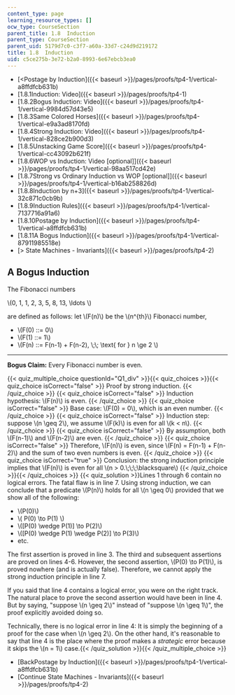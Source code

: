 ```yaml
---
content_type: page
learning_resource_types: []
ocw_type: CourseSection
parent_title: 1.8  Induction
parent_type: CourseSection
parent_uid: 5179d7c0-c3f7-a60a-33d7-c24d9d219172
title: 1.8  Induction
uid: c5ce275b-3e72-b2a0-8993-6e67ebcb3ea0
---
```


*   [\<Postage by Induction]({{< baseurl >}}/pages/proofs/tp4-1/vertical-a8ffdfcb631b)
*   [1.8.1Induction: Video]({{< baseurl >}}/pages/proofs/tp4-1)
*   [1.8.2Bogus Induction: Video]({{< baseurl >}}/pages/proofs/tp4-1/vertical-9984d57d43e5)
*   [1.8.3Same Colored Horses]({{< baseurl >}}/pages/proofs/tp4-1/vertical-e9a3ad8170fd)
*   [1.8.4Strong Induction: Video]({{< baseurl >}}/pages/proofs/tp4-1/vertical-828ce2b900d3)
*   [1.8.5Unstacking Game Score]({{< baseurl >}}/pages/proofs/tp4-1/vertical-cc43092b621f)
*   [1.8.6WOP vs Induction: Video \[optional\]]({{< baseurl >}}/pages/proofs/tp4-1/vertical-98aa517cd42e)
*   [1.8.7Strong vs Ordinary Induction vs WOP \[optional\]]({{< baseurl >}}/pages/proofs/tp4-1/vertical-b16ab258826d)
*   [1.8.8Induction by n+3]({{< baseurl >}}/pages/proofs/tp4-1/vertical-32c871c0cb9b)
*   [1.8.9Induction Rules]({{< baseurl >}}/pages/proofs/tp4-1/vertical-7137716a91a6)
*   [1.8.10Postage by Induction]({{< baseurl >}}/pages/proofs/tp4-1/vertical-a8ffdfcb631b)
*   [1.8.11A Bogus Induction]({{< baseurl >}}/pages/proofs/tp4-1/vertical-87911985518e)
*   [\> State Machines - Invariants]({{< baseurl >}}/pages/proofs/tp4-2)

A Bogus Induction
-----------------

  

The Fibonacci numbers

\\(0, 1, 1, 2, 3, 5, 8, 13, \\ldots \\)

are defined as follows: let \\(F(n)\\) be the \\(n^{th}\\) Fibonacci number,

*   \\(F(0) ::= 0\\)
*   \\(F(1) ::= 1\\)
*   \\(F(n) ::= F(n-1) + F(n-2), \\;\\; \\text{ for } n \\ge 2 \\)

* * *

**Bogus Claim:** Every Fibonacci number is even.

{{< quiz_multiple_choice questionId="Q1_div" >}}{{< quiz_choices >}}{{< quiz_choice isCorrect="false" >}}&nbsp;Proof by strong induction.&nbsp;{{< /quiz_choice >}}
{{< quiz_choice isCorrect="false" >}}&nbsp;Induction hypothesis: \\(F(n)\\) is even.&nbsp;{{< /quiz_choice >}}
{{< quiz_choice isCorrect="false" >}}&nbsp;Base case: \\(F(0) = 0\\), which is an even number.&nbsp;{{< /quiz_choice >}}
{{< quiz_choice isCorrect="false" >}}&nbsp;Induction step: suppose \\(n \\geq 2\\), we assume \\(F(k)\\) is even for all \\(k \< n\\).&nbsp;{{< /quiz_choice >}}
{{< quiz_choice isCorrect="false" >}}&nbsp;By assumption, both \\(F(n-1)\\) and \\(F(n-2)\\) are even.&nbsp;{{< /quiz_choice >}}
{{< quiz_choice isCorrect="false" >}}&nbsp;Therefore, \\(F(n)\\) is even, since \\(F(n) = F(n-1) + F(n-2)\\) and the sum of two even numbers is even.&nbsp;{{< /quiz_choice >}}
{{< quiz_choice isCorrect="true" >}}&nbsp;Conclusion: the strong induction principle implies that \\(F(n)\\) is even for all \\(n > 0.\\;\\;\\;\\blacksquare\\)&nbsp;{{< /quiz_choice >}}{{< /quiz_choices >}}
{{< quiz_solution >}}Lines 1 through 6 contain no logical errors. The fatal flaw is in line 7. Using strong induction, we can conclude that a predicate \\(P(n)\\) holds for all \\(n \\geq 0\\) provided that we show all of the following:

*   \\(P(0)\\)
*   \\( P(0) \\to P(1) \\)
*   \\(\[P(0) \\wedge P(1)\] \\to P(2)\\)
*   \\(\[P(0) \\wedge P(1) \\wedge P(2)\] \\to P(3)\\)
*   etc.

The first assertion is proved in line 3. The third and subsequent assertions are proved on lines 4-6. However, the second assertion, \\(P(0) \\to P(1)\\), is proved nowhere (and is actually false). Therefore, we cannot apply the strong induction principle in line 7.  

If you said that line 4 contains a logical error, you were on the right track. The natural place to prove the second assertion would have been in line 4. But by saying, "suppose \\(n \\geq 2\\)" instead of "suppose \\(n \\geq 1\\)", the proof explicitly avoided doing so.  

Technically, there is no logical error in line 4: It is simply the beginning of a proof for the case when \\(n \\geq 2\\). On the other hand, it's reasonable to say that line 4 is the place where the proof makes a _strategic_ error because it skips the \\(n = 1\\) case.{{< /quiz_solution >}}{{< /quiz_multiple_choice >}}

*   [BackPostage by Induction]({{< baseurl >}}/pages/proofs/tp4-1/vertical-a8ffdfcb631b)
*   [Continue State Machines - Invariants]({{< baseurl >}}/pages/proofs/tp4-2)